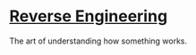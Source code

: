 # [Reverse Engineering](https://play.picoctf.org/practice?category=3)

The art of understanding how something works.